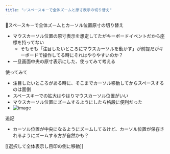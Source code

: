```yaml
---
title: "✅スペースキーで全体ズームと原寸表示の切り替え"
---
```


🤔スペースキーで全体ズームとカーソル位置原寸の切り替え
- マウスカーソル位置の原寸表示を想定してたがキーボードイベントだから座標を持ってない
    - そもそも「注目したいところにマウスカーソルを動かす」が前提だがキーボードで操作してる時にそれはやりやすいのか？
- 一旦画面中央の原寸表示にした、使ってみて考える

使ってみて
- 注目したいところがある時に、そこまでカーソル移動してからスペースするのは面倒
- スペースキーでの拡大はやはりマウスカーソル位置がいい
- マウスカーソル位置にズームするようにしたら格段に便利だった
- ![image](https://gyazo.com/fc8693883a1fddad969d09889c902e64/thumb/1000)


追記
- カーソル位置が中央になるようにズームしてるけど、カーソル位置が保存されるようにズームする方が自然かも？

[[選択して全体表示し目印の側に移動]]

